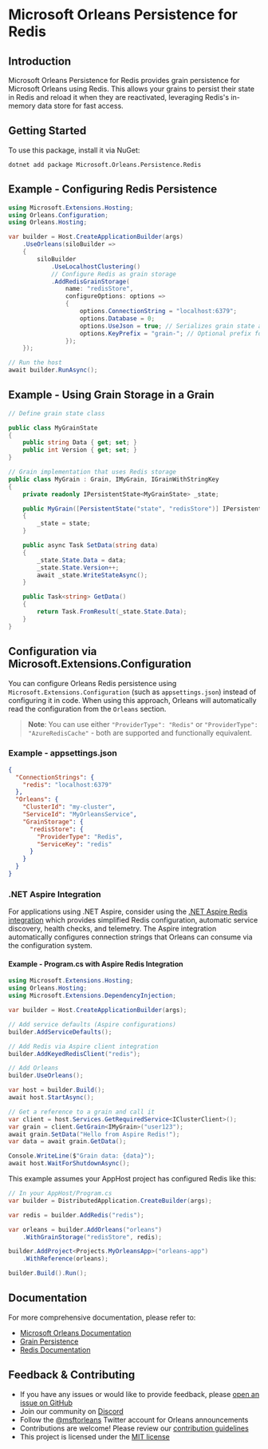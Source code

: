 # Microsoft Orleans Persistence for Redis

## Introduction
Microsoft Orleans Persistence for Redis provides grain persistence for Microsoft Orleans using Redis. This allows your grains to persist their state in Redis and reload it when they are reactivated, leveraging Redis's in-memory data store for fast access.

## Getting Started
To use this package, install it via NuGet:

```shell
dotnet add package Microsoft.Orleans.Persistence.Redis
```

## Example - Configuring Redis Persistence
```csharp
using Microsoft.Extensions.Hosting;
using Orleans.Configuration;
using Orleans.Hosting;

var builder = Host.CreateApplicationBuilder(args)
    .UseOrleans(siloBuilder =>
    {
        siloBuilder
            .UseLocalhostClustering()
            // Configure Redis as grain storage
            .AddRedisGrainStorage(
                name: "redisStore",
                configureOptions: options =>
                {
                    options.ConnectionString = "localhost:6379";
                    options.Database = 0;
                    options.UseJson = true; // Serializes grain state as JSON
                    options.KeyPrefix = "grain-"; // Optional prefix for Redis keys
                });
    });

// Run the host
await builder.RunAsync();
```

## Example - Using Grain Storage in a Grain
```csharp
// Define grain state class

public class MyGrainState
{
    public string Data { get; set; }
    public int Version { get; set; }
}

// Grain implementation that uses Redis storage
public class MyGrain : Grain, IMyGrain, IGrainWithStringKey
{
    private readonly IPersistentState<MyGrainState> _state;

    public MyGrain([PersistentState("state", "redisStore")] IPersistentState<MyGrainState> state)
    {
        _state = state;
    }

    public async Task SetData(string data)
    {
        _state.State.Data = data;
        _state.State.Version++;
        await _state.WriteStateAsync();
    }

    public Task<string> GetData()
    {
        return Task.FromResult(_state.State.Data);
    }
}
```

## Configuration via Microsoft.Extensions.Configuration

You can configure Orleans Redis persistence using `Microsoft.Extensions.Configuration` (such as `appsettings.json`) instead of configuring it in code. When using this approach, Orleans will automatically read the configuration from the `Orleans` section.

> **Note**: You can use either `"ProviderType": "Redis"` or `"ProviderType": "AzureRedisCache"` - both are supported and functionally equivalent.

### Example - appsettings.json
```json
{
  "ConnectionStrings": {
    "redis": "localhost:6379"
  },
  "Orleans": {
    "ClusterId": "my-cluster",
    "ServiceId": "MyOrleansService",
    "GrainStorage": {
      "redisStore": {
        "ProviderType": "Redis",
        "ServiceKey": "redis"
      }
    }
  }
}
```

### .NET Aspire Integration

For applications using .NET Aspire, consider using the [.NET Aspire Redis integration](https://learn.microsoft.com/en-us/dotnet/aspire/caching/stackexchange-redis-integration) which provides simplified Redis configuration, automatic service discovery, health checks, and telemetry. The Aspire integration automatically configures connection strings that Orleans can consume via the configuration system.

#### Example - Program.cs with Aspire Redis Integration
```csharp
using Microsoft.Extensions.Hosting;
using Orleans.Hosting;
using Microsoft.Extensions.DependencyInjection;

var builder = Host.CreateApplicationBuilder(args);

// Add service defaults (Aspire configurations)
builder.AddServiceDefaults();

// Add Redis via Aspire client integration
builder.AddKeyedRedisClient("redis");

// Add Orleans
builder.UseOrleans();

var host = builder.Build();
await host.StartAsync();

// Get a reference to a grain and call it
var client = host.Services.GetRequiredService<IClusterClient>();
var grain = client.GetGrain<IMyGrain>("user123");
await grain.SetData("Hello from Aspire Redis!");
var data = await grain.GetData();

Console.WriteLine($"Grain data: {data}");
await host.WaitForShutdownAsync();
```

This example assumes your AppHost project has configured Redis like this:
```csharp
// In your AppHost/Program.cs
var builder = DistributedApplication.CreateBuilder(args);

var redis = builder.AddRedis("redis");

var orleans = builder.AddOrleans("orleans")
    .WithGrainStorage("redisStore", redis);

builder.AddProject<Projects.MyOrleansApp>("orleans-app")
    .WithReference(orleans);

builder.Build().Run();
```

## Documentation
For more comprehensive documentation, please refer to:
- [Microsoft Orleans Documentation](https://learn.microsoft.com/dotnet/orleans/)
- [Grain Persistence](https://learn.microsoft.com/en-us/dotnet/orleans/grains/grain-persistence)
- [Redis Documentation](https://redis.io/documentation)

## Feedback & Contributing
- If you have any issues or would like to provide feedback, please [open an issue on GitHub](https://github.com/dotnet/orleans/issues)
- Join our community on [Discord](https://aka.ms/orleans-discord)
- Follow the [@msftorleans](https://twitter.com/msftorleans) Twitter account for Orleans announcements
- Contributions are welcome! Please review our [contribution guidelines](https://github.com/dotnet/orleans/blob/main/CONTRIBUTING.md)
- This project is licensed under the [MIT license](https://github.com/dotnet/orleans/blob/main/LICENSE)